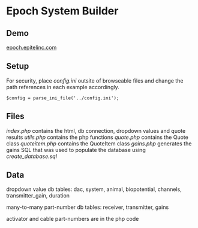 # Epoch System Builder

## Demo ##

[epoch.epitelinc.com](http://epoch.epitelinc.com/)

## Setup ##

For security, place *config.ini* outsite of browseable files and change the path references in each example accordingly.
```
$config = parse_ini_file('../config.ini');
```

## Files ##

*index.php* contains the html, db connection, dropdown values and quote results
*utils.php* contains the php functions
*quote.php* contains the Quote class
*quoteitem.php* contains the QuoteItem class
*gains.php* generates the gains SQL that was used to populate the database using *create_database.sql*

## Data ##

dropdown value db tables: dac, system, animal, biopotential, channels, transmitter_gain, duration

many-to-many part-number db tables: receiver, transmitter, gains

activator and cable part-numbers are in the php code
